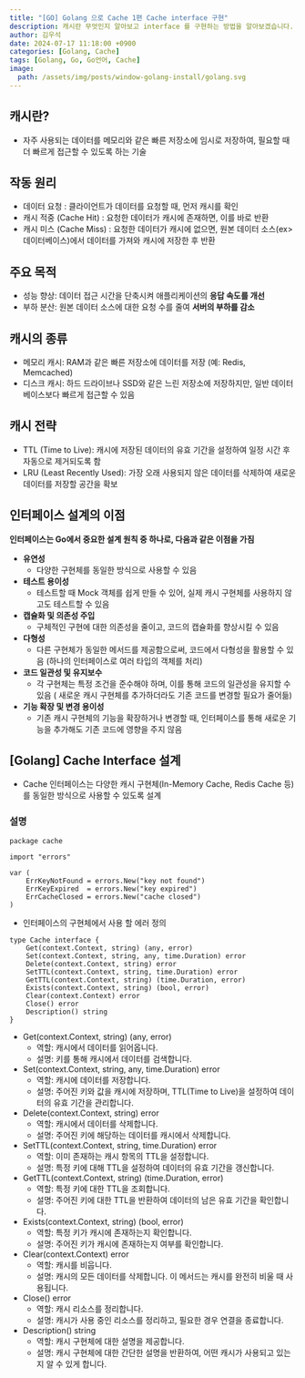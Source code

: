 ```yaml
---
title: "[GO] Golang 으로 Cache 1편 Cache interface 구현"
description: 캐시란 무엇인지 알아보고 interface 를 구현하는 방법을 알아보겠습니다.
author: 김우석
date: 2024-07-17 11:18:00 +0900
categories: [Golang, Cache]
tags: [Golang, Go, Go언어, Cache]
image:
  path: /assets/img/posts/window-golang-install/golang.svg
---
```


## 캐시란?
- 자주 사용되는 데이터를 메모리와 같은 빠른 저장소에 임시로 저장하여, 필요할 때 더 빠르게 접근할 수 있도록 하는 기술

## 작동 원리
- 데이터 요청 : 클라이언트가 데이터를 요청할 때, 먼저 캐시를 확인
- 캐시 적중 (Cache Hit) : 요청한 데이터가 캐시에 존재하면, 이를 바로 반환
- 캐시 미스 (Cache Miss) : 요청한 데이터가 캐시에 없으면, 원본 데이터 소스(ex> 데이터베이스)에서 데이터를 가져와 캐시에 저장한 후 반환

## 주요 목적
- 성능 향상: 데이터 접근 시간을 단축시켜 애플리케이션의 **응답 속도를 개선**
- 부하 분산: 원본 데이터 소스에 대한 요청 수를 줄여 **서버의 부하를 감소**

## 캐시의 종류
- 메모리 캐시: RAM과 같은 빠른 저장소에 데이터를 저장 (예: Redis, Memcached)
- 디스크 캐시: 하드 드라이브나 SSD와 같은 느린 저장소에 저장하지만, 일반 데이터베이스보다 빠르게 접근할 수 있음

## 캐시 전략
- TTL (Time to Live): 캐시에 저장된 데이터의 유효 기간을 설정하여 일정 시간 후 자동으로 제거되도록 함
- LRU (Least Recently Used): 가장 오래 사용되지 않은 데이터를 삭제하여 새로운 데이터를 저장할 공간을 확보

## 인터페이스 설계의 이점
**인터페이스는 Go에서 중요한 설계 원칙 중 하나로, 다음과 같은 이점을 가짐**
- **유연성**
    - 다양한 구현체를 동일한 방식으로 사용할 수 있음
- **테스트 용이성**
    - 테스트할 때 Mock 객체를 쉽게 만들 수 있어, 실제 캐시 구현체를 사용하지 않고도 테스트할 수 있음
- **캡슐화 및 의존성 주입**
    - 구체적인 구현에 대한 의존성을 줄이고, 코드의 캡슐화를 향상시킬 수 있음
- **다형성**
    - 다른 구현체가 동일한 메서드를 제공함으로써, 코드에서 다형성을 활용할 수 있음 (하나의 인터페이스로 여러 타입의 객체를 처리)
- **코드 일관성 및 유지보수**
    - 각 구현체는 특정 조건을 준수해야 하며, 이를 통해 코드의 일관성을 유지할 수 있음 ( 새로운 캐시 구현체를 추가하더라도 기존 코드를 변경할 필요가 줄어듦)
- **기능 확장 및 변경 용이성**
    - 기존 캐시 구현체의 기능을 확장하거나 변경할 때, 인터페이스를 통해 새로운 기능을 추가해도 기존 코드에 영향을 주지 않음

## [Golang] Cache Interface 설계
- Cache 인터페이스는 다양한 캐시 구현체(In-Memory Cache, Redis Cache 등)를 동일한 방식으로 사용할 수 있도록 설계

### 설명

```golang
package cache

import "errors"

var (
	ErrKeyNotFound = errors.New("key not found")
	ErrKeyExpired  = errors.New("key expired")
	ErrCacheClosed = errors.New("cache closed")
)
```
- 인터페이스의 구현체에서 사용 할 에러 정의

```golang
type Cache interface {
	Get(context.Context, string) (any, error)
	Set(context.Context, string, any, time.Duration) error
	Delete(context.Context, string) error
	SetTTL(context.Context, string, time.Duration) error
	GetTTL(context.Context, string) (time.Duration, error)
	Exists(context.Context, string) (bool, error)
	Clear(context.Context) error
	Close() error
	Description() string
}
```
- Get(context.Context, string) (any, error)
    - 역할: 캐시에서 데이터를 읽어옵니다.
    - 설명: 키를 통해 캐시에서 데이터를 검색합니다. 
- Set(context.Context, string, any, time.Duration) error
    - 역할: 캐시에 데이터를 저장합니다.
    - 설명: 주어진 키와 값을 캐시에 저장하며, TTL(Time to Live)을 설정하여 데이터의 유효 기간을 관리합니다.
- Delete(context.Context, string) error
    - 역할: 캐시에서 데이터를 삭제합니다.
    - 설명: 주어진 키에 해당하는 데이터를 캐시에서 삭제합니다. 
- SetTTL(context.Context, string, time.Duration) error
    - 역할: 이미 존재하는 캐시 항목의 TTL을 설정합니다.
    - 설명: 특정 키에 대해 TTL을 설정하여 데이터의 유효 기간을 갱신합니다. 
- GetTTL(context.Context, string) (time.Duration, error)
    - 역할: 특정 키에 대한 TTL을 조회합니다.
    - 설명: 주어진 키에 대한 TTL을 반환하여 데이터의 남은 유효 기간을 확인합니다. 
- Exists(context.Context, string) (bool, error)
    - 역할: 특정 키가 캐시에 존재하는지 확인합니다.
    - 설명: 주어진 키가 캐시에 존재하는지 여부를 확인합니다. 
- Clear(context.Context) error
    - 역할: 캐시를 비웁니다.
    - 설명: 캐시의 모든 데이터를 삭제합니다. 이 메서드는 캐시를 완전히 비울 때 사용됩니다.
- Close() error
    - 역할: 캐시 리소스를 정리합니다.
    - 설명: 캐시가 사용 중인 리소스를 정리하고, 필요한 경우 연결을 종료합니다.
- Description() string
    - 역할: 캐시 구현체에 대한 설명을 제공합니다.
    - 설명: 캐시 구현체에 대한 간단한 설명을 반환하여, 어떤 캐시가 사용되고 있는지 알 수 있게 합니다.
